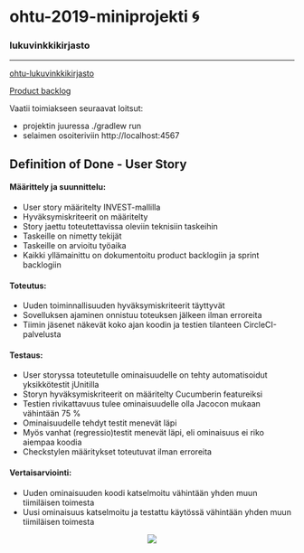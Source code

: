 # ohtu-2019-miniprojekti :cyclone:
### lukuvinkkikirjasto
***
[ohtu-lukuvinkkikirjasto](https://github.com/kriskrok/ohtu-2019-lukuvinkkikirjasto)

[Product backlog](https://docs.google.com/spreadsheets/d/1LkLCp_9h6MrogtcsBB0s-k0wTKV7P8TSKj_3ccCMi-Y/edit#gid=32292256)

Vaatii toimiakseen seuraavat loitsut:
- projektin juuressa ./gradlew run
- selaimen osoiteriviin http://localhost:4567

## Definition of Done - User Story

#### Määrittely ja suunnittelu:
- User story määritelty INVEST-mallilla
- Hyväksymiskriteerit on määritelty
- Story jaettu toteutettavissa oleviin teknisiin taskeihin
- Taskeille on nimetty tekijät
- Taskeille on arvioitu työaika
- Kaikki yllämainittu on dokumentoitu product backlogiin ja sprint backlogiin

#### Toteutus:
- Uuden toiminnallisuuden hyväksymiskriteerit täyttyvät 
- Sovelluksen ajaminen onnistuu toteuksen jälkeen ilman erroreita
- Tiimin jäsenet näkevät koko ajan koodin ja testien tilanteen CircleCI-palvelusta

#### Testaus:
- User storyssa toteutetulle ominaisuudelle on tehty automatisoidut yksikkötestit jUnitilla
- Storyn hyväksymiskriteerit on määritelty Cucumberin featureiksi
- Testien rivikattavuus tulee ominaisuudelle olla Jacocon mukaan vähintään 75 %
- Ominaisuudelle tehdyt testit menevät läpi
- Myös vanhat (regressio)testit menevät läpi, eli ominaisuus ei riko aiempaa koodia
- Checkstylen määritykset toteutuvat ilman erroreita

#### Vertaisarviointi: 
- Uuden ominaisuuden koodi katselmoitu vähintään yhden muun tiimiläisen toimesta
- Uusi ominaisuus katselmoitu ja testattu käytössä vähintään yhden muun tiimiläisen toimesta



<p align="center">
  <img src="http://www.thechristmasshop.co.uk/WebRoot/BT/Shops/BT4873/5510/1DAA/2F8B/66DF/A3BA/0A0C/05EE/762C/A0512013.jpg">
</p>

